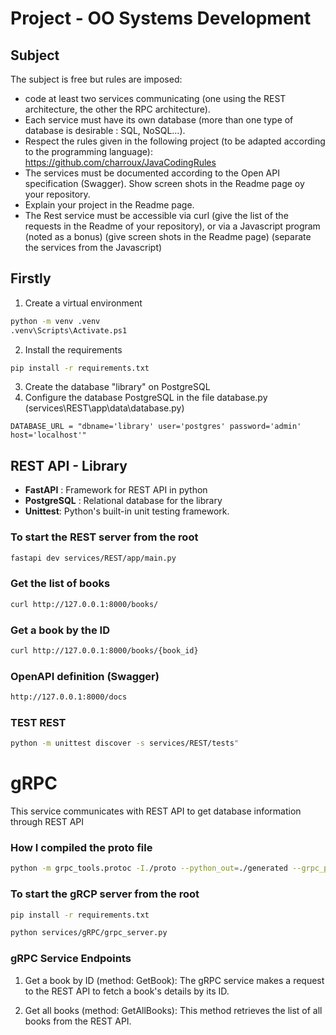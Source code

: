 # Project - OO Systems Development

## Subject

The subject is free but rules are imposed:
- code at least two services communicating (one using the REST architecture, the
other the RPC architecture).
- Each service must have its own database (more than one type of database is
desirable : SQL, NoSQL…).
- Respect the rules given in the following project (to be adapted according to the
programming language): https://github.com/charroux/JavaCodingRules
- The services must be documented according to the Open API specification
(Swagger). Show screen shots in the Readme page oy your repository.
- Explain your project in the Readme page.
- The Rest service must be accessible via curl (give the list of the requests in the
Readme of your repository), or via a Javascript program (noted as a bonus) (give
screen shots in the Readme page) (separate the services from the Javascript)


## Firstly 

1. Create a virtual environment
```bash
python -m venv .venv
.venv\Scripts\Activate.ps1
```
2. Install the requirements
```bash
pip install -r requirements.txt
```
3. Create the database "library" on PostgreSQL
4. Configure the database PostgreSQL in the file database.py (services\REST\app\data\database.py)
```
DATABASE_URL = "dbname='library' user='postgres' password='admin' host='localhost'"
```


##  REST API - Library

- **FastAPI** : Framework for REST API in python
- **PostgreSQL** : Relational database for the library
- **Unittest**: Python's built-in unit testing framework.

### To start the REST server from the root
```bash
fastapi dev services/REST/app/main.py  
```


###   Get the list of books
```bash
curl http://127.0.0.1:8000/books/
```

###   Get a book by the ID

```bash
curl http://127.0.0.1:8000/books/{book_id}
```

###  OpenAPI definition (Swagger)
```bash
http://127.0.0.1:8000/docs
```

###  TEST REST
```bash
python -m unittest discover -s services/REST/tests"
```



# gRPC

This service communicates with REST API to get database information through REST API

### How I compiled the proto file
```bash
python -m grpc_tools.protoc -I./proto --python_out=./generated --grpc_python_out=./generated ./proto/books.proto
```

### To start the gRCP server from the root
```bash
pip install -r requirements.txt

python services/gRPC/grpc_server.py
```

### gRPC Service Endpoints

1. Get a book by ID (method: GetBook): The gRPC service makes a request to the REST API to fetch a book's details by its ID.
   
2. Get all books (method: GetAllBooks): This method retrieves the list of all books from the REST API.

